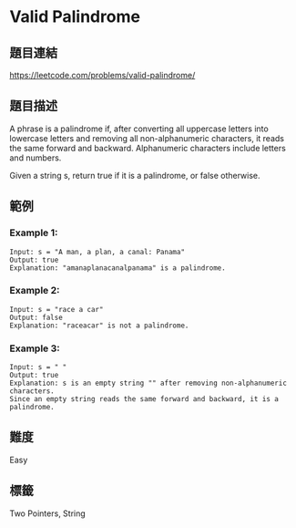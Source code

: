 # Valid Palindrome

## 題目連結
https://leetcode.com/problems/valid-palindrome/

## 題目描述
A phrase is a palindrome if, after converting all uppercase letters into lowercase letters and removing all non-alphanumeric characters, it reads the same forward and backward. Alphanumeric characters include letters and numbers.

Given a string s, return true if it is a palindrome, or false otherwise.

## 範例

### Example 1:
```
Input: s = "A man, a plan, a canal: Panama"
Output: true
Explanation: "amanaplanacanalpanama" is a palindrome.
```

### Example 2:
```
Input: s = "race a car"
Output: false
Explanation: "raceacar" is not a palindrome.
```

### Example 3:
```
Input: s = " "
Output: true
Explanation: s is an empty string "" after removing non-alphanumeric characters.
Since an empty string reads the same forward and backward, it is a palindrome.
```

## 難度
Easy

## 標籤
Two Pointers, String
